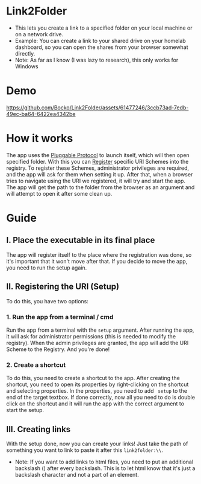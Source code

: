 # Link2Folder
- This lets you create a link to a specified folder on your local machine or on a network drive.
- Example: You can create a link to your shared drive on your homelab dashboard, so you can open the shares from your browser somewhat directly.
- Note: As far as I know (I was lazy to research), this only works for Windows

# Demo
https://github.com/Bocko/Link2Folder/assets/61477246/3ccb73ad-7edb-49ec-ba64-6422ea4342be

# How it works
The app uses the [Pluggable Protocol](https://learn.microsoft.com/en-us/previous-versions/windows/internet-explorer/ie-developer/platform-apis/aa767916(v=vs.85)) to launch itself, which will then open specified folder.
With this you can [Register](https://learn.microsoft.com/en-us/previous-versions/windows/internet-explorer/ie-developer/platform-apis/aa767914(v=vs.85)?redirectedfrom=MSDN) specific URI Schemes into the registry.
To register these Schemes, administrator privileges are required, and the app will ask for them when setting it up.
After that, when a browser tries to navigate using the URI we registered, it will try and start the app.
The app will get the path to the folder from the browser as an argument and will attempt to open it after some clean up.

# Guide
## I. Place the executable in its final place

The app will register itself to the place where the registration was done, so it's important that it won't move after that.
If you decide to move the app, you need to run the setup again.

## II. Registering the URI (Setup)
To do this, you have two options:

### 1. Run the app from a terminal / cmd
Run the app from a terminal with the `setup` argument.
After running the app, it will ask for administrator permissions (this is needed to modify the registry).
When the admin privileges are granted, the app will add the URI Scheme to the Registry.
And you're done!

### 2. Create a shortcut
To do this, you need to create a shortcut to the app.
After creating the shortcut, you need to open its properties by right-clicking on the shortcut and selecting properties.
In the properties, you need to add ` setup` to the end of the target textbox.
If done correctly, now all you need to do is double click on the shortcut and it will run the app with the correct argument to start the setup.

## III. Creating links
With the setup done, now you can create your links!
Just take the path of something you want to link to paste it after this `link2folder:\\`.
- Note: If you want to add links to html files, you need to put an additional backslash (\) after every backslash.
This is to let html know that it's just a backslash character and not a part of an element.

